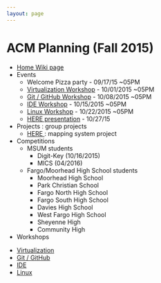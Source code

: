 ```yaml
---
layout: page
---
```


# ACM Planning (Fall 2015)

+ [Home Wiki page](https://github.com/MSUM-ACM/Planning/wiki)
+ Events
  - Welcome Pizza party - 09/17/15 ~05PM
  - [Virtualization Workshop](https://github.com/MSUM-ACM/Planning/wiki/Virtualization) - 10/01/2015 ~05PM
  - [Git / GitHub Workshop](https://github.com/MSUM-ACM/Planning/wiki/GitHub) - 10/08/2015 ~05PM
  - [IDE Workshop](https://github.com/MSUM-ACM/Planning/wiki/IDE) - 10/15/2015 ~05PM
  - [Linux Workshop](https://github.com/MSUM-ACM/Planning/wiki/Linux) - 10/22/2015 ~05PM
  - [HERE presentation](https://github.com/MSUM-ACM/Planning/wiki/HERE-Project-Notes) - 10/27/15
+ Projects : group projects
  - [HERE ](https://github.com/MSUM-ACM/Planning/wiki/HERE-Project-Notes): mapping system project
+ Competitions
  - MSUM students
    - Digit-Key (10/16/2015)
    - MICS (04/2016)
  - Fargo/Moorhead High School students
    - Moorhead High School
    - Park Christian School
    - Fargo North High School
    - Fargo South High School
    - Davies High School
    - West Fargo High School
    - Sheyenne High
    - Community High
+ Workshops
 - [Virtualization](https://github.com/MSUM-ACM/Planning/wiki/Virtualization)
 - [Git / GitHub](https://github.com/MSUM-ACM/Planning/wiki/GitHub)
 - [IDE](https://github.com/MSUM-ACM/Planning/wiki/IDE)
 - [Linux](https://github.com/MSUM-ACM/Planning/wiki/Linux)
